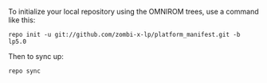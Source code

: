 To initialize your local repository using the OMNIROM trees, use a command like this:

    repo init -u git://github.com/zombi-x-lp/platform_manifest.git -b lp5.0

Then to sync up:

    repo sync
